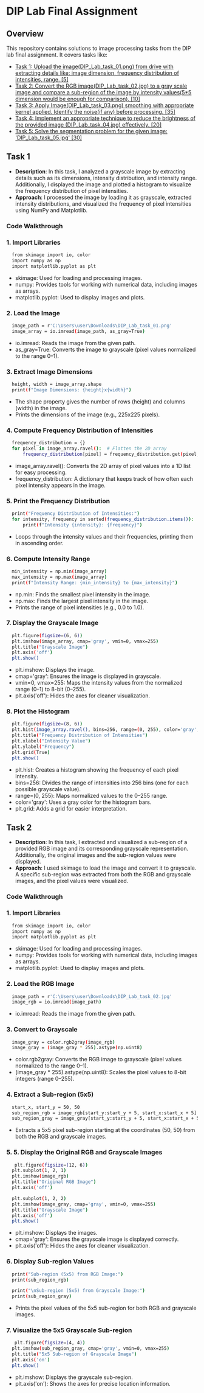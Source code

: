 # DIP Lab Final Assignment

## Overview
This repository contains solutions to image processing tasks from the DIP lab final assignment. It covers tasks like: 
- [Task 1: Upload the image(DIP_Lab_task_01.png) from drive with extracting details like: image dimension, frequency distribution of intensities, range. [5]](#task-1)
- [Task 2: Convert the RGB image(DIP_Lab_task_02.jpg) to a gray scale image and compare a sub-region of the image by intensity values(5*5 dimension would be enough for comparison). [10]](#task-2)
- [Task 3: Apply Image(DIP_Lab_task_03.png) smoothing with appropriate kernel applied. Identify the noise(if any) before processing. [35]](#task-3)
- [Task 4: Implement an appropriate technique to reduce the brightness of the provided image (DIP_Lab_task_04.jpg) effectively. [20]](#task-4)
- [Task 5: Solve the segmentation problem for the given image: 'DIP_Lab_task_05.jpg' [30]](#task-5)

## Task 1
- **Description**: 
  In this task, I analyzed a grayscale image by extracting details such as its dimensions, intensity distribution, and intensity range. Additionally, I displayed the image and plotted a histogram to visualize the frequency distribution of pixel intensities.
- **Approach**: 
  I processed the image by loading it as grayscale, extracted intensity distributions, and visualized the frequency of pixel intensities using NumPy and Matplotlib.

### Code Walkthrough

### 1. Import Libraries



```bash
  from skimage import io, color
  import numpy as np
  import matplotlib.pyplot as plt

```
- skimage: Used for loading and processing images.
- numpy: Provides tools for working with numerical data, including images as arrays.
- matplotlib.pyplot: Used to display images and plots.

### 2.  Load the Image

```bash
  image_path = r'C:\Users\user\Downloads\DIP_Lab_task_01.png'
  image_array = io.imread(image_path, as_gray=True) 

```
- io.imread: Reads the image from the given path.
- as_gray=True: Converts the image to grayscale (pixel values normalized to the range 0–1).

### 3. Extract Image Dimensions

```bash
  height, width = image_array.shape
  print(f"Image Dimensions: {height}x{width}")

```
- The shape property gives the number of rows (height) and columns (width) in the image.
- Prints the dimensions of the image (e.g., 225x225 pixels).

### 4. Compute Frequency Distribution of Intensities

```bash
  frequency_distribution = {}
  for pixel in image_array.ravel():  # Flatten the 2D array
      frequency_distribution[pixel] = frequency_distribution.get(pixel, 0) + 1

```
- image_array.ravel(): Converts the 2D array of pixel values into a 1D list for easy processing.
- frequency_distribution: A dictionary that keeps track of how often each pixel intensity appears in the image.

### 5. Print the Frequency Distribution

```bash
  print("Frequency Distribution of Intensities:")
  for intensity, frequency in sorted(frequency_distribution.items()):
      print(f"Intensity {intensity}: {frequency}")
```
- Loops through the intensity values and their frequencies, printing them in ascending order.

### 6.  Compute Intensity Range

```bash
  min_intensity = np.min(image_array)
  max_intensity = np.max(image_array)
  print(f"Intensity Range: {min_intensity} to {max_intensity}")

```
- np.min: Finds the smallest pixel intensity in the image.
- np.max: Finds the largest pixel intensity in the image.
- Prints the range of pixel intensities (e.g., 0.0 to 1.0).

### 7. Display the Grayscale Image

```bash
  plt.figure(figsize=(6, 6))
  plt.imshow(image_array, cmap='gray', vmin=0, vmax=255)
  plt.title("Grayscale Image")
  plt.axis('off')
  plt.show()

```
- plt.imshow: Displays the image.
- cmap='gray': Ensures the image is displayed in grayscale.
- vmin=0, vmax=255: Maps the intensity values from the normalized range (0–1) to 8-bit (0–255).
- plt.axis('off'): Hides the axes for cleaner visualization.

### 8. Plot the Histogram
```bash
  plt.figure(figsize=(8, 6))
  plt.hist(image_array.ravel(), bins=256, range=(0, 255), color='gray', alpha=0.7)
  plt.title("Frequency Distribution of Intensities")
  plt.xlabel("Intensity Value")
  plt.ylabel("Frequency")
  plt.grid(True)
  plt.show()


```
- plt.hist: Creates a histogram showing the frequency of each pixel intensity.
- bins=256: Divides the range of intensities into 256 bins (one for each possible grayscale value).
- range=(0, 255): Maps normalized values to the 0–255 range.
- color='gray': Uses a gray color for the histogram bars.
- plt.grid: Adds a grid for easier interpretation.


## Task 2
- **Description**: 
   In this task, I extracted and visualized a sub-region of a provided RGB image and its corresponding grayscale representation. Additionally, the original images and the sub-region values were displayed.
- **Approach**: 
   I used skimage to load the image and convert it to grayscale. A specific sub-region was extracted from both the RGB and grayscale images, and the pixel values were visualized.

### Code Walkthrough

### 1. Import Libraries



```bash
  from skimage import io, color
  import numpy as np
  import matplotlib.pyplot as plt

```
- skimage: Used for loading and processing images.
- numpy: Provides tools for working with numerical data, including images as arrays.
- matplotlib.pyplot: Used to display images and plots.

### 2.  Load the RGB Image

```bash
  image_path = r'C:\Users\user\Downloads\DIP_Lab_task_02.jpg'
  image_rgb = io.imread(image_path)

```
- io.imread: Reads the image from the given path.

### 3. Convert to Grayscale

```bash
  image_gray = color.rgb2gray(image_rgb)
  image_gray = (image_gray * 255).astype(np.uint8)

```
- color.rgb2gray: Converts the RGB image to grayscale (pixel values normalized to the range 0–1).
- (image_gray * 255).astype(np.uint8): Scales the pixel values to 8-bit integers (range 0–255).

### 4. Extract a Sub-region (5x5)

```bash
  start_x, start_y = 50, 50
  sub_region_rgb = image_rgb[start_y:start_y + 5, start_x:start_x + 5]
  sub_region_gray = image_gray[start_y:start_y + 5, start_x:start_x + 5]

```
- Extracts a 5x5 pixel sub-region starting at the coordinates (50, 50) from both the RGB and grayscale images.

### 5. 5. Display the Original RGB and Grayscale Images

```bash
   plt.figure(figsize=(12, 6))
  plt.subplot(1, 2, 1)
  plt.imshow(image_rgb)
  plt.title("Original RGB Image")
  plt.axis('off')

  plt.subplot(1, 2, 2)
  plt.imshow(image_gray, cmap='gray', vmin=0, vmax=255)
  plt.title("Grayscale Image")
  plt.axis('off')
  plt.show()

```
- plt.imshow: Displays the images.
- cmap='gray': Ensures the grayscale image is displayed correctly.
- plt.axis('off'): Hides the axes for cleaner visualization.

### 6.  Display Sub-region Values

```bash
  print("Sub-region (5x5) from RGB Image:")
  print(sub_region_rgb)

  print("\nSub-region (5x5) from Grayscale Image:")
  print(sub_region_gray)

```
- Prints the pixel values of the 5x5 sub-region for both RGB and grayscale images.

### 7. Visualize the 5x5 Grayscale Sub-region

```bash
   plt.figure(figsize=(4, 4))
  plt.imshow(sub_region_gray, cmap='gray', vmin=0, vmax=255)
  plt.title("5x5 Sub-region of Grayscale Image")
  plt.axis('on')
  plt.show()

```
- plt.imshow: Displays the grayscale sub-region.
- plt.axis('on'): Shows the axes for precise location information.


